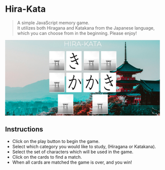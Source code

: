 # Hira-Kata

> A simple JavaScript memory game.  
> It utilizes both Hiragana and Katakana from the Japanese language, which you can choose from in the beginning.
> Please enjoy!

![demo](./images/demo.png)

## Instructions

- Click on the play button to begin the game.
- Select which category you would like to study, (Hiragana or Katakana).
- Select the set of characters which will be used in the game.
- Click on the cards to find a match.
- When all cards are matched the game is over, and you win!
